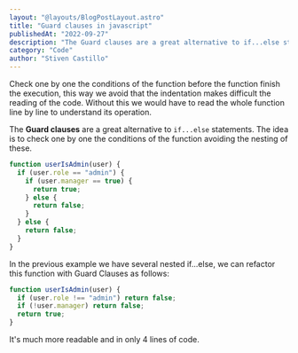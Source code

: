 ```yaml
---
layout: "@layouts/BlogPostLayout.astro"
title: "Guard clauses in javascript"
publishedAt: "2022-09-27"
description: "The Guard clauses are a great alternative to if...else statements."
category: "Code"
author: "Stiven Castillo"
---
```


Check one by one the conditions of the function before the function finish the execution, this way we avoid that the indentation makes difficult the reading of the code. Without this we would have to read the whole function line by line to understand its operation.

The **Guard clauses** are a great alternative to `if...else` statements.
The idea is to check one by one the conditions of the function avoiding the nesting of these.

```javascript
function userIsAdmin(user) {
  if (user.role == "admin") {
    if (user.manager == true) {
      return true;
    } else {
      return false;
    }
  } else {
    return false;
  }
}
```

In the previous example we have several nested if...else, we can refactor this function with Guard Clauses as follows:

```javascript
function userIsAdmin(user) {
  if (user.role !== "admin") return false;
  if (!user.manager) return false;
  return true;
}
```

It's much more readable and in only 4 lines of code.
